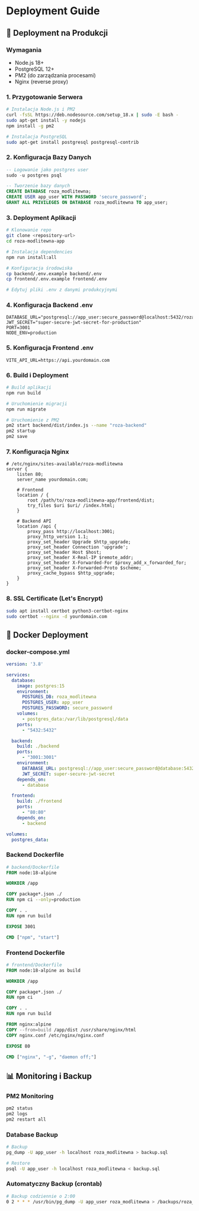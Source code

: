 # Deployment Guide

## 🚀 Deployment na Produkcji

### Wymagania
- Node.js 18+
- PostgreSQL 12+
- PM2 (do zarządzania procesami)
- Nginx (reverse proxy)

### 1. Przygotowanie Serwera

```bash
# Instalacja Node.js i PM2
curl -fsSL https://deb.nodesource.com/setup_18.x | sudo -E bash -
sudo apt-get install -y nodejs
npm install -g pm2

# Instalacja PostgreSQL
sudo apt-get install postgresql postgresql-contrib
```

### 2. Konfiguracja Bazy Danych

```sql
-- Logowanie jako postgres user
sudo -u postgres psql

-- Tworzenie bazy danych
CREATE DATABASE roza_modlitewna;
CREATE USER app_user WITH PASSWORD 'secure_password';
GRANT ALL PRIVILEGES ON DATABASE roza_modlitewna TO app_user;
```

### 3. Deployment Aplikacji

```bash
# Klonowanie repo
git clone <repository-url>
cd roza-modlitewna-app

# Instalacja dependencies
npm run install:all

# Konfiguracja środowiska
cp backend/.env.example backend/.env
cp frontend/.env.example frontend/.env

# Edytuj pliki .env z danymi produkcyjnymi
```

### 4. Konfiguracja Backend .env

```env
DATABASE_URL="postgresql://app_user:secure_password@localhost:5432/roza_modlitewna"
JWT_SECRET="super-secure-jwt-secret-for-production"
PORT=3001
NODE_ENV=production
```

### 5. Konfiguracja Frontend .env

```env
VITE_API_URL=https://api.yourdomain.com
```

### 6. Build i Deployment

```bash
# Build aplikacji
npm run build

# Uruchomienie migracji
npm run migrate

# Uruchomienie z PM2
pm2 start backend/dist/index.js --name "roza-backend"
pm2 startup
pm2 save
```

### 7. Konfiguracja Nginx

```nginx
# /etc/nginx/sites-available/roza-modlitewna
server {
    listen 80;
    server_name yourdomain.com;

    # Frontend
    location / {
        root /path/to/roza-modlitewna-app/frontend/dist;
        try_files $uri $uri/ /index.html;
    }

    # Backend API
    location /api {
        proxy_pass http://localhost:3001;
        proxy_http_version 1.1;
        proxy_set_header Upgrade $http_upgrade;
        proxy_set_header Connection 'upgrade';
        proxy_set_header Host $host;
        proxy_set_header X-Real-IP $remote_addr;
        proxy_set_header X-Forwarded-For $proxy_add_x_forwarded_for;
        proxy_set_header X-Forwarded-Proto $scheme;
        proxy_cache_bypass $http_upgrade;
    }
}
```

### 8. SSL Certificate (Let's Encrypt)

```bash
sudo apt install certbot python3-certbot-nginx
sudo certbot --nginx -d yourdomain.com
```

## 🐳 Docker Deployment

### docker-compose.yml

```yaml
version: '3.8'

services:
  database:
    image: postgres:15
    environment:
      POSTGRES_DB: roza_modlitewna
      POSTGRES_USER: app_user
      POSTGRES_PASSWORD: secure_password
    volumes:
      - postgres_data:/var/lib/postgresql/data
    ports:
      - "5432:5432"

  backend:
    build: ./backend
    ports:
      - "3001:3001"
    environment:
      DATABASE_URL: postgresql://app_user:secure_password@database:5432/roza_modlitewna
      JWT_SECRET: super-secure-jwt-secret
    depends_on:
      - database

  frontend:
    build: ./frontend
    ports:
      - "80:80"
    depends_on:
      - backend

volumes:
  postgres_data:
```

### Backend Dockerfile

```dockerfile
# backend/Dockerfile
FROM node:18-alpine

WORKDIR /app

COPY package*.json ./
RUN npm ci --only=production

COPY . .
RUN npm run build

EXPOSE 3001

CMD ["npm", "start"]
```

### Frontend Dockerfile

```dockerfile
# frontend/Dockerfile
FROM node:18-alpine as build

WORKDIR /app

COPY package*.json ./
RUN npm ci

COPY . .
RUN npm run build

FROM nginx:alpine
COPY --from=build /app/dist /usr/share/nginx/html
COPY nginx.conf /etc/nginx/nginx.conf

EXPOSE 80

CMD ["nginx", "-g", "daemon off;"]
```

## 📊 Monitoring i Backup

### PM2 Monitoring
```bash
pm2 status
pm2 logs
pm2 restart all
```

### Database Backup
```bash
# Backup
pg_dump -U app_user -h localhost roza_modlitewna > backup.sql

# Restore
psql -U app_user -h localhost roza_modlitewna < backup.sql
```

### Automatyczny Backup (crontab)
```bash
# Backup codziennie o 2:00
0 2 * * * /usr/bin/pg_dump -U app_user roza_modlitewna > /backups/roza_$(date +\%Y\%m\%d).sql
```
